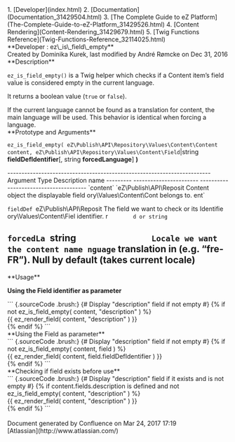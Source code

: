 <div id="page">
<div id="main" class="aui-page-panel">
<div id="main-header">
<div id="breadcrumb-section">
1.  [Developer](index.html)
2.  [Documentation](Documentation_31429504.html)
3.  [The Complete Guide to eZ
    Platform](The-Complete-Guide-to-eZ-Platform_31429526.html)
4.  [Content Rendering](Content-Rendering_31429679.html)
5.  [Twig Functions Reference](Twig-Functions-Reference_32114025.html)

</div>
**Developer : ez\_is\_field\_empty**

</div>
<div id="content" class="view">
<div class="page-metadata">
Created by Dominika Kurek, last modified by André Rømcke on Dec 31, 2016

</div>
<div id="main-content" class="wiki-content group">
<div class="contentLayout2">
<div class="columnLayout two-right-sidebar"
data-layout="two-right-sidebar">
<div class="cell normal" data-type="normal">
<div class="innerCell">
**Description**

`ez_is_field_empty()` is a Twig helper which checks if a Content item’s
field value is considered empty in the current language.

It returns a boolean value (`true` or `false`).

<div
class="confluence-information-macro confluence-information-macro-information">
<div class="confluence-information-macro-body">
If the current language cannot be found as a translation for content,
the main language will be used. This behavior is identical when forcing
a language.

</div>
</div>
**Prototype and Arguments**

`ez_is_field_empty( eZ\Publish\API\Repository\Values\Content\Content content, eZ\Publish\API\Repository\Values\Content\Field`|string
**fieldDefIdentifier**\[, string **forcedLanguage**\] **)**

<div class="table-wrap">
  ------------------------------------------------------------------------
  Argument  Type                    Description
  name                              
  --------- ----------------------- --------------------------------------
  `content` `eZ\Publish\API\Reposit Content object the displayable field
            ory\Values\Content\Cont belongs to.
            ent`                    

  `fieldDef `eZ\Publish\API\Reposit The field we want to check or its
  Identifie ory\Values\Content\Fiel identifier.
  r`        d or string`            

  `forcedLa `string`                Locale we want the content name
  nguage`                           translation in (e.g. “fre-FR”). Null
                                    by default (takes current locale)
  ------------------------------------------------------------------------

</div>
**Usage**

**Using the Field identifier as parameter**

<div class="code panel pdl" style="border-width: 1px;">
<div class="codeContent panelContent pdl">
``` {.sourceCode .brush:}
{# Display "description" field if not empty #}
{% if not ez_is_field_empty( content, "description" ) %}
    <div class="description">
        {{ ez_render_field( content, "description" ) }}
    </div>
{% endif %}
```

</div>
</div>
**Using the Field as parameter**

<div class="code panel pdl" style="border-width: 1px;">
<div class="codeContent panelContent pdl">
``` {.sourceCode .brush:}
{# Display "description" field if not empty #}
{% if not ez_is_field_empty( content, field ) %}
    <div class="description">
        {{ ez_render_field( content, field.fieldDefIdentifier ) }}
    </div>
{% endif %}
```

</div>
</div>
**Checking if field exists before use**

<div class="code panel pdl" style="border-width: 1px;">
<div class="codeContent panelContent pdl">
``` {.sourceCode .brush:}
{# Display "description" field if it exists and is not empty #}
{% if content.fields.description is defined and not ez_is_field_empty( content, "description" ) %}
    <div class="description">
        {{ ez_render_field( content, "description" ) }}
    </div>
{% endif %}
```

</div>
</div>
</div>
</div>
<div class="cell aside" data-type="aside">
<div class="innerCell">
 

</div>
</div>
</div>
</div>
</div>
</div>
</div>
<div id="footer" role="contentinfo">
<div class="section footer-body">
Document generated by Confluence on Mar 24, 2017 17:19

<div id="footer-logo">
[Atlassian](http://www.atlassian.com/)

</div>
</div>
</div>
</div>

